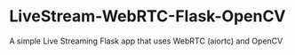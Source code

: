 # LiveStream-WebRTC-Flask-OpenCV
A simple Live Streaming Flask app that uses WebRTC (aiortc) and OpenCV

